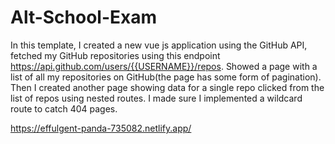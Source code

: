 # Alt-School-Exam

In this template, I created a new vue js application using the GitHub API, fetched my GitHub repositories using this endpoint https://api.github.com/users/{{USERNAME}}/repos. Showed a page with a list of all my repositories on GitHub(the page has some form of pagination). Then I created another page showing data for a single repo clicked from the list of repos using nested routes. I made sure I implemented a wildcard route to catch 404 pages. 


https://effulgent-panda-735082.netlify.app/
